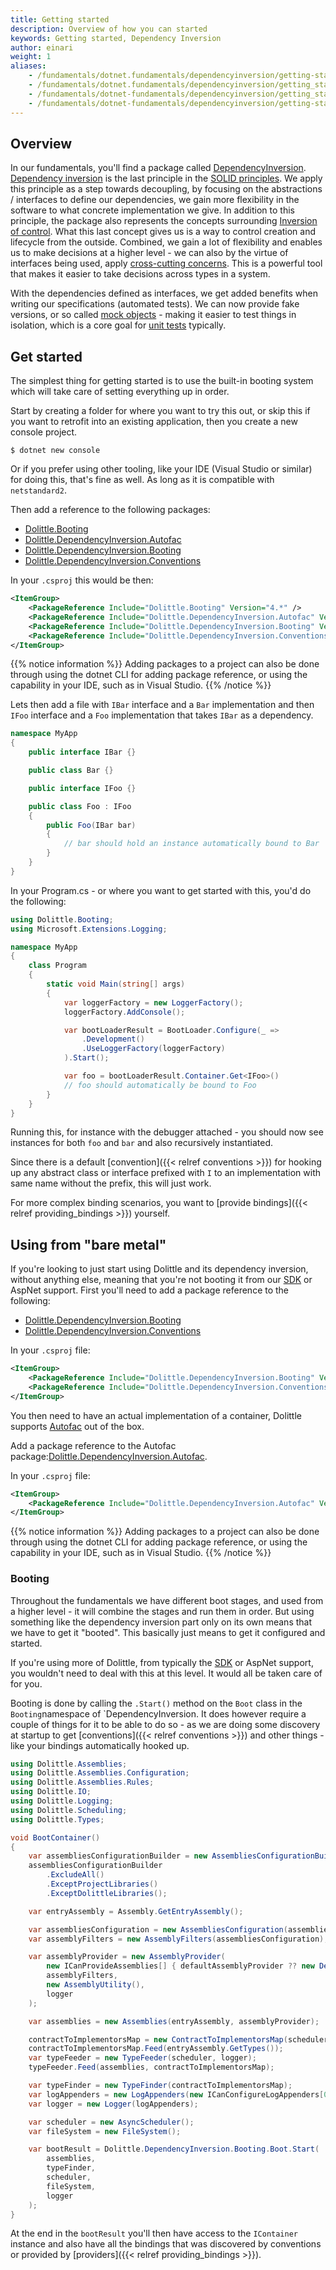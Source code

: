 ```yaml
---
title: Getting started
description: Overview of how you can started
keywords: Getting started, Dependency Inversion
author: einari
weight: 1
aliases: 
    - /fundamentals/dotnet.fundamentals/dependencyinversion/getting-started
    - /fundamentals/dotnet.fundamentals/dependencyinversion/getting_started
    - /fundamentals/dotnet-fundamentals/dependencyinversion/getting_started
    - /fundamentals/dotnet-fundamentals/dependencyinversion/getting-started
---
```


## Overview
In our fundamentals, you'll find a package called [DependencyInversion](https://www.nuget.org/packages/Dolittle.DependencyInversion/).
[Dependency inversion](https://en.wikipedia.org/wiki/Dependency_inversion_principle) is the last principle
in the [SOLID principles](https://en.wikipedia.org/wiki/SOLID). We apply this principle as a step towards
decoupling, by focusing on the abstractions / interfaces to define our dependencies, we gain more flexibility
in the software to what concrete implementation we give. In addition to this principle, the package also represents
the concepts surrounding [Inversion of control](https://en.wikipedia.org/wiki/Inversion_of_control).
What this last concept gives us is a way to control creation and lifecycle from the outside. Combined,
we gain a lot of flexibility and enables us to make decisions at a higher level - we can also by
the virtue of interfaces being used, apply [cross-cutting concerns](https://en.wikipedia.org/wiki/Cross-cutting_concern).
This is a powerful tool that makes it easier to take decisions across types in a system.

With the dependencies defined as interfaces, we get added benefits when writing our specifications (automated tests).
We can now provide fake versions, or so called [mock objects](https://en.wikipedia.org/wiki/Mock_object) - making it
easier to test things in isolation, which is a core goal for [unit tests](https://en.wikipedia.org/wiki/Unit_testing) typically.

## Get started

The simplest thing for getting started is to use the built-in booting system
which will take care of setting everything up in order.

Start by creating a folder for where you want to try this out, or skip this if you
want to retrofit into an existing application, then you create a new console project.

```shell
$ dotnet new console
```

Or if you prefer using other tooling, like your IDE (Visual Studio or similar) for doing this,
that's fine as well. As long as it is compatible with `netstandard2`.

Then add a reference to the following packages:

* [Dolittle.Booting](https://www.nuget.org/packages/Dolittle.Booting/)
* [Dolittle.DependencyInversion.Autofac](https://www.nuget.org/packages/Dolittle.DependencyInversion.Autofac/)
* [Dolittle.DependencyInversion.Booting](https://www.nuget.org/packages/Dolittle.DependencyInversion.Booting/)
* [Dolittle.DependencyInversion.Conventions](https://www.nuget.org/packages/Dolittle.DependencyInversion.Conventions/)

In your `.csproj` this would be then:

```xml
<ItemGroup>
    <PackageReference Include="Dolittle.Booting" Version="4.*" />
    <PackageReference Include="Dolittle.DependencyInversion.Autofac" Version="4.*" />
    <PackageReference Include="Dolittle.DependencyInversion.Booting" Version="4.*" />
    <PackageReference Include="Dolittle.DependencyInversion.Conventions" Version="4.*" />
</ItemGroup>
```

{{% notice information %}}
Adding packages to a project can also be done through using the dotnet CLI for adding package reference,
or using the capability in your IDE, such as in Visual Studio.
{{% /notice %}}

Lets then add a file with  `IBar` interface and a `Bar` implementation and then
`IFoo` interface and a `Foo` implementation that takes `IBar` as a dependency.

```csharp
namespace MyApp
{
    public interface IBar {}

    public class Bar {}

    public interface IFoo {}

    public class Foo : IFoo
    {
        public Foo(IBar bar)
        {
            // bar should hold an instance automatically bound to Bar
        }
    }
}
```

In your Program.cs - or where you want to get started with this, you'd do the following:

```csharp
using Dolittle.Booting;
using Microsoft.Extensions.Logging;

namespace MyApp
{
    class Program
    {
        static void Main(string[] args)
        {
            var loggerFactory = new LoggerFactory();
            loggerFactory.AddConsole();

            var bootLoaderResult = BootLoader.Configure(_ =>
                .Development()
                .UseLoggerFactory(loggerFactory)
            ).Start();

            var foo = bootLoaderResult.Container.Get<IFoo>()
            // foo should automatically be bound to Foo
        }
    }
}
```

Running this, for instance with the debugger attached - you should now see instances
for both `foo` and `bar` and also recursively instantiated.

Since there is a default [convention]({{< relref conventions >}}) for hooking up any abstract class or interface
prefixed with `I` to an implementation with same name without the prefix, this will just work.

For more complex binding scenarios, you want to [provide bindings]({{< relref providing_bindings >}}) yourself.

## Using from "bare metal"

If you're looking to just start using Dolittle and its dependency inversion, without
anything else, meaning that you're not booting it from our [SDK](/runtime/dotnet-sdk) or AspNet support.
First you'll need to add a package reference to the following:

* [Dolittle.DependencyInversion.Booting](https://www.nuget.org/packages/Dolittle.DependencyInversion.Booting/)
* [Dolittle.DependencyInversion.Conventions](https://www.nuget.org/packages/Dolittle.DependencyInversion.Conventions/)

In your `.csproj` file:

```xml
<ItemGroup>
    <PackageReference Include="Dolittle.DependencyInversion.Booting" Version="4.*" />
    <PackageReference Include="Dolittle.DependencyInversion.Conventions" Version="4.*" />
</ItemGroup>
```

You then need to have an actual implementation of a container, Dolittle supports
[Autofac](https://autofac.org) out of the box.

Add a package reference to the Autofac package:[Dolittle.DependencyInversion.Autofac](https://www.nuget.org/packages/Dolittle.DependencyInversion.Autofac/).

In your `.csproj` file:

```xml
<ItemGroup>
    <PackageReference Include="Dolittle.DependencyInversion.Autofac" Version="4.*" />
</ItemGroup>
```

{{% notice information %}}
Adding packages to a project can also be done through using the dotnet CLI for adding package reference,
or using the capability in your IDE, such as in Visual Studio.
{{% /notice %}}

### Booting

Throughout the fundamentals we have different boot stages, and used from a higher level - it will combine the
stages and run them in order. But using something like the dependency inversion part only on its own means
that we have to get it "booted". This basically just means to get it configured and started.

If you're using more of Dolittle, from typically the [SDK](/runtime/dotnet-sdk) or AspNet support,
you wouldn't need to deal with this at this level. It would all be taken care of for you.

Booting is done by calling the `.Start()` method on the `Boot` class in the `Booting`namespace of `DependencyInversion.
It does however require a couple of things for it to be able to do so - as we are doing some discovery at startup to get [conventions]({{< relref conventions >}}) and other things - like your bindings automatically hooked up.

```csharp
using Dolittle.Assemblies;
using Dolittle.Assemblies.Configuration;
using Dolittle.Assemblies.Rules;
using Dolittle.IO;
using Dolittle.Logging;
using Dolittle.Scheduling;
using Dolittle.Types;

void BootContainer()
{
    var assembliesConfigurationBuilder = new AssembliesConfigurationBuilder();
    assembliesConfigurationBuilder
        .ExcludeAll()
        .ExceptProjectLibraries()
        .ExceptDolittleLibraries();

    var entryAssembly = Assembly.GetEntryAssembly();

    var assembliesConfiguration = new AssembliesConfiguration(assembliesConfigurationBuilder.RuleBuilder);
    var assemblyFilters = new AssemblyFilters(assembliesConfiguration);

    var assemblyProvider = new AssemblyProvider(
        new ICanProvideAssemblies[] { defaultAssemblyProvider ?? new DefaultAssemblyProvider(logger, entryAssembly) },
        assemblyFilters,
        new AssemblyUtility(),
        logger
    );

    var assemblies = new Assemblies(entryAssembly, assemblyProvider);

    contractToImplementorsMap = new ContractToImplementorsMap(scheduler);
    contractToImplementorsMap.Feed(entryAssembly.GetTypes());
    var typeFeeder = new TypeFeeder(scheduler, logger);
    typeFeeder.Feed(assemblies, contractToImplementorsMap);

    var typeFinder = new TypeFinder(contractToImplementorsMap);
    var logAppenders = new LogAppenders(new ICanConfigureLogAppenders[0], new DefaultLogAppender());
    var logger = new Logger(logAppenders);

    var scheduler = new AsyncScheduler();
    var fileSystem = new FileSystem();

    var bootResult = Dolittle.DependencyInversion.Booting.Boot.Start(
        assemblies,
        typeFinder,
        scheduler,
        fileSystem,
        logger
    );
}
```

At the end in the `bootResult` you'll then have access to the `IContainer` instance and also have
all the bindings that was discovered by conventions or provided by [providers]({{< relref providing_bindings >}}).
